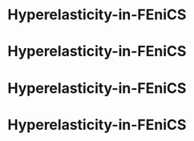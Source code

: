 # Hyperelasticity-in-FEniCS
# Hyperelasticity-in-FEniCS
# Hyperelasticity-in-FEniCS
# Hyperelasticity-in-FEniCS
